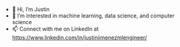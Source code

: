 - 👋 Hi, I’m Justin
- 👀 I’m interested in machine learning, data science, and computer science
- 📫 Connect with me on LinkedIn at https://www.linkedin.com/in/justinjimenezmlengineer/

<!---
CompleteAlgoTrader/CompleteAlgoTrader is a ✨ special ✨ repository because its `README.md` (this file) appears on your GitHub profile.
You can click the Preview link to take a look at your changes.
--->
